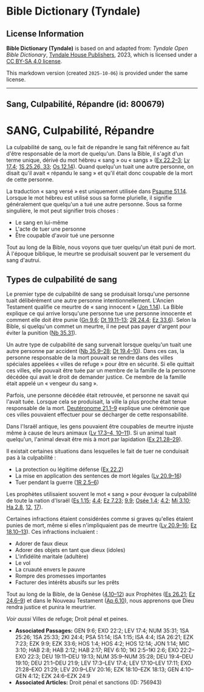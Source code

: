 # Bible Dictionary (Tyndale)

## License Information

**Bible Dictionary (Tyndale)** is based on and adapted from: _Tyndale Open Bible Dictionary_, [Tyndale House Publishers](https://tyndaleopenresources.com/), 2023, which is licensed under a [CC BY-SA 4.0 license](https://creativecommons.org/licenses/by-sa/4.0/legalcode.en).

This markdown version (created `2025-10-06`) is provided under the same license.



--------------------------------

## Sang, Culpabilité, Répandre (id: 800679)

SANG, Culpabilité, Répandre
===========================

La culpabilité de sang, ou le fait de répandre le sang fait référence au fait d'être responsable de la mort de quelqu'un. Dans la Bible, il s'agit d'un terme unique, dérivé du mot hébreu « sang » ou « sangs » ([Ex 22\.2–3](https://ref.ly/Exod22:2-Exod22:3); [Lv 17\.4](https://ref.ly/Lev17:4); [1S 25\.26, 33](https://ref.ly/1Sam25:26,1Sam25:33); [Os 12\.14](https://ref.ly/Hos12:14)). Quand quelqu'un tuait une autre personne, on disait qu'il avait « répandu le sang » et qu'il était donc coupable de la mort de cette personne.

La traduction « sang versé » est uniquement utilisée dans [Psaume 51\.14](https://ref.ly/Ps51:14). Lorsque le mot hébreu est utilisé sous sa forme plurielle, il signifie généralement que quelqu'un a tué une autre personne. Sous sa forme singulière, le mot peut signifier trois choses :

* Le sang en lui\-même
* L'acte de tuer une personne
* Être coupable d'avoir tué une personne

Tout au long de la Bible, nous voyons que tuer quelqu'un était puni de mort. À l'époque biblique, le meurtre se produisait souvent par le versement du sang d'autrui.

Types de culpabilité de sang
----------------------------

Le premier type de culpabilité de sang se produisait lorsqu'une personne tuait délibérément une autre personne intentionnellement. L'Ancien Testament qualifie ce meurtre de « sang innocent » ([Jon 1\.14](https://ref.ly/Jonah1:14)). La Bible explique ce qui arrive lorsqu'une personne tue une personne innocente et comment elle doit être punie ([Gn 9\.6](https://ref.ly/Gen9:6); [Dt 19\.11–13](https://ref.ly/Deut19:11-Deut19:13); [2R 24\.4](https://ref.ly/2Kgs24:4); [Ez 33\.6](https://ref.ly/Ezek33:6)). Selon la Bible, si quelqu'un commet un meurtre, il ne peut pas payer d'argent pour éviter la punition ([Nb 35\.31](https://ref.ly/Num35:31)).

Un autre type de culpabilité de sang survenait lorsque quelqu'un tuait une autre personne par accident ([Nb 35\.9–28](https://ref.ly/Num35:9-Num35:28); [Dt 19\.4–10](https://ref.ly/Deut19:4-Deut19:10)). Dans ces cas, la personne responsable de la mort pouvait se rendre dans des villes spéciales appelées « villes de refuge » pour être en sécurité. Si elle quittait ces villes, elle pouvait être tuée par un membre de la famille de la personne décédée qui avait le droit de demander justice. Ce membre de la famille était appelé un « vengeur du sang ».

Parfois, une personne décédée était retrouvée, et personne ne savait qui l'avait tuée. Lorsque cela se produisait, la ville la plus proche était tenue responsable de la mort. [Deutéronome 21\.1–9](https://ref.ly/Deut21:1-Deut21:9) explique une cérémonie que ces villes pouvaient effectuer pour se décharger de cette responsabilité.

Dans l'Israël antique, les gens pouvaient être coupables de meurtre injuste même à cause de leurs animaux ([Lv 17\.3–4, 10–11](https://ref.ly/Lev17:3-Lev17:4,Lev17:10-Lev17:11)). Si un animal tuait quelqu'un, l'animal devait être mis à mort par lapidation ([Ex 21\.28–29](https://ref.ly/Exod21:28-Exod21:29)).

Il existait certaines situations dans lesquelles le fait de tuer ne conduisait pas à la culpabilité :

* La protection ou légitime défense ([Ex 22\.2](https://ref.ly/Exod22:2))
* La mise en application des sentences de mort légales ([Lv 20\.9–16](https://ref.ly/Lev20:9-Lev20:16))
* Tuer pendant la guerre ([1R 2\.5–6](https://ref.ly/1Kgs2:5-1Kgs2:6))

Les prophètes utilisaient souvent le mot « sang » pour évoquer la culpabilité de toute la nation d'Israël ([Es 1\.15](https://ref.ly/Isa1:15); [4\.4](https://ref.ly/Isa4:4); [Ez 7\.23](https://ref.ly/Ezek7:23); [9\.9](https://ref.ly/Ezek9:9); [Osée 1\.4](https://ref.ly/Hos1:4); [4\.2](https://ref.ly/Hos4:2); [Mi 3\.10](https://ref.ly/Mic3:10); [Ha 2\.8](https://ref.ly/Hab2:8,Hab2:12,Hab2:17), [12](https://ref.ly/Hab2:8,Hab2:12,Hab2:17), [17](https://ref.ly/Hab2:8,Hab2:12,Hab2:17)).

Certaines infractions étaient considérées comme si graves qu'elles étaient punies de mort, même si elles n'impliquaient pas de meurtre ([Lv 20\.9–16](https://ref.ly/Lev20:9-Lev20:16); [Ez 18\.10–13](https://ref.ly/Ezek18:10-Ezek18:13)). Ces infractions incluaient :

* Adorer de faux dieux
* Adorer des objets en tant que dieux (idoles)
* L'infidélité maritale (adultère)
* Le vol
* La cruauté envers le pauvre
* Rompre des promesses importantes
* Facturer des intérêts abusifs sur les prêts

Tout au long de la Bible, de la Genèse ([4\.10–12](https://ref.ly/Gen4:10-Gen4:12)) aux Prophètes ([Es 26\.21](https://ref.ly/Isa26:21); [Ez 24\.6–9](https://ref.ly/Ezek24:6-Ezek24:9)) et dans le Nouveau Testament ([Ap 6\.10](https://ref.ly/Rev6:10)), nous apprenons que Dieu rendra justice et punira le meurtrier.

*Voir aussi* Villes de refuge; Droit pénal et peines.

* **Associated Passages:** GEN 9:6; EXO 22:2; LEV 17:4; NUM 35:31; 1SA 25:26; 1SA 25:33; 2KI 24:4; PSA 51:14; ISA 1:15; ISA 4:4; ISA 26:21; EZK 7:23; EZK 9:9; EZK 33:6; HOS 1:4; HOS 4:2; HOS 12:14; JON 1:14; MIC 3:10; HAB 2:8; HAB 2:12; HAB 2:17; REV 6:10; 1KI 2:5–1KI 2:6; EXO 22:2–EXO 22:3; DEU 19:11–DEU 19:13; NUM 35:9–NUM 35:28; DEU 19:4–DEU 19:10; DEU 21:1–DEU 21:9; LEV 17:3–LEV 17:4; LEV 17:10–LEV 17:11; EXO 21:28–EXO 21:29; LEV 20:9–LEV 20:16; EZK 18:10–EZK 18:13; GEN 4:10–GEN 4:12; EZK 24:6–EZK 24:9
* **Associated Articles:** Droit pénal et sanctions (ID: 756943)

